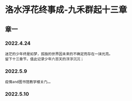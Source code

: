 # 洛水浮花终事成-九禾群起十三章

## 章一
### 2022.4.24
```
迷茫的少年终是如梦，孤独的世界因未来的不确定而存在一抹光亮。  
留下十三章节，值此记录少年六百天的浮浮沉沉；
```
### 2022.5.9
```
疫情and图书馆教学楼关门。。
```
### 2022.5.10

